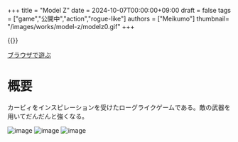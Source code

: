 +++
title = "Model Z"
date = 2024-10-07T00:00:00+09:00
draft = false
tags = ["game","公開中","action","rogue-like"]
authors = ["Meikumo"]
thumbnail= "/images/works/model-z/modelz0.gif"
+++

{{<youtube fO05kv9t0No>}}

[ブラウザで遊ぶ](https://meikumo.itch.io/model-z)

# 概要
カービィをインスピレーションを受けたローグライクゲームである。敵の武器を用いてだんだんと強くなる。

![image](/images/works/model-z/modelz0.gif)
![image](/images/works/model-z/modelz1.gif)
![image](/images/works/model-z/modelz2.gif)